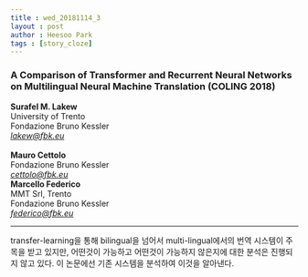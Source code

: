 ```yaml
---
title : wed_20181114_3
layout : post
author : Heesoo Park
tags : [story_cloze]
---
```


<h3>A Comparison of Transformer and Recurrent Neural Networks on Multilingual Neural Machine Translation (COLING 2018)</h3>


<p>

<b>Surafel M. Lakew</b><br/>
University of Trento<br/>
Fondazione Bruno Kessler<br/>
<em>lakew@fbk.eu</em><br/><br/>
<b>Mauro Cettolo</b><br/>
Fondazione Bruno Kessler<br/>
<em>cettolo@fbk.eu</em><br/>
<b>Marcello Federico</b><br/>
MMT Srl, Trento<br/>
Fondazione Bruno Kessler<br/>
<em>federico@fbk.eu</em><br/>






</p>

<hr />
<p>
transfer-learning을 통해 bilingual을 넘어서 multi-lingual에서의 번역 시스템이 주목을 받고 있지만, 어떤것이 가능하고 어떤것이 가능하지 않은지에 대한 분석은 진행되지 않고 있다. 이 논문에선 기존 시스템을 분석하여 이것을 알아낸다.
</p>
